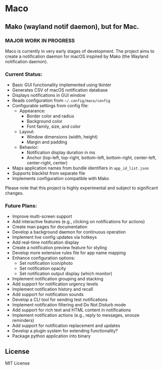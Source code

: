 # Maco
## Mako (wayland notif daemon), but for Mac.

### MAJOR WORK IN PROGRESS
Maco is currently in very early stages of development. The project aims to create a notification daemon for macOS inspired by Mako (the Wayland notification daemon).

### Current Status:
- Basic GUI functionality implemented using tkinter
- Generates CSV of macOS notification database
- Displays notifications in GUI window
- Reads configuration from `~/.config/maco/config`
- Configurable settings from config file:
  - Appearance:
    - Border color and radius
    - Background color
    - Font family, size, and color
  - Layout:
    - Window dimensions (width, height)
    - Margin and padding
  - Behavior:
    - Notification display duration in ms
    - Anchor (top-left, top-right, bottom-left, bottom-right, center-left, center-right, center)
- Maps application names from bundle identifiers in `app_id_list.json`
- Supports blacklist from separate file
- Implements configuration compatible with Mako

Please note that this project is highly experimental and subject to significant changes.

### Future Plans:
- Improve multi-screen support
- Add interactive features (e.g., clicking on notifications for actions)
- Create man pages for documentation
- Develop a background daemon for continuous operation
- Implement live config updates via hotkeys
- Add real-time notification display
- Create a notification preview feature for styling
- Develop more extensive rules file for app name mapping
- Enhance configuration options:
  - Set notification icon/photo
  - Set notification opacity
  - Set notification output display (which monitor)
- Implement notification grouping and stacking
- Add support for notification urgency levels
- Implement notification history and recall
- Add support for notification sounds
- Develop a CLI tool for sending test notifications
- Implement notification filtering and Do Not Disturb mode
- Add support for rich text and HTML content in notifications
- Implement notification actions (e.g., reply to messages, snooze reminders)
- Add support for notification replacement and updates
- Develop a plugin system for extending functionality?
- Package python application into binary

## License
MIT License